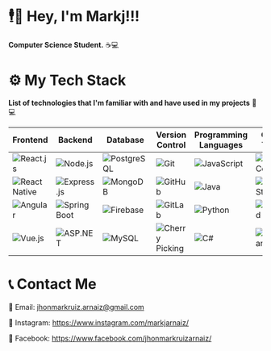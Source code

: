 # 🕴️💼 Hey, I'm Markj!!!

**Computer Science Student.** ☕💻

# ⚙️ My Tech Stack

**List of technologies that I'm familiar with and have used in my projects** 🚀💻

| **Frontend** | **Backend** | **Database** | **Version Control** | **Programming Languages** | **Other Tools** |
| ------------ | ----------- | ------------ | --------------------- | ------------------------ | ---------------- |
| ![React.js](https://img.shields.io/badge/Frontend-React.js-61DAFB?style=flat&logo=react&logoColor=white) | ![Node.js](https://img.shields.io/badge/Backend-Node.js-339933?style=flat&logo=node.js&logoColor=white) | ![PostgreSQL](https://img.shields.io/badge/Database-PostgreSQL-336791?style=flat&logo=postgresql&logoColor=white) | ![Git](https://img.shields.io/badge/VCS-Git-F05032?style=flat&logo=git&logoColor=white) | ![JavaScript](https://img.shields.io/badge/Programming-JavaScript-F7DF1E?style=flat&logo=javascript&logoColor=white) | ![VS Code](https://img.shields.io/badge/Tool-VS_Code-007ACC?style=flat&logo=visual-studio-code&logoColor=white) |
| ![React Native](https://img.shields.io/badge/Frontend-React_Native-61DAFB?style=flat&logo=react&logoColor=white) | ![Express.js](https://img.shields.io/badge/Backend-Express.js-000000?style=flat&logo=express&logoColor=white) | ![MongoDB](https://img.shields.io/badge/Database-MongoDB-47A248?style=flat&logo=mongodb&logoColor=white)  | ![GitHub](https://img.shields.io/badge/VCS-GitHub-181717?style=flat&logo=github&logoColor=white) | ![Java](https://img.shields.io/badge/Programming-Java-007396?style=flat&logo=java&logoColor=white) |![Visual Studio](https://img.shields.io/badge/Tool-Visual_Studio-5C2D91?style=flat&logo=visual-studio&logoColor=white) |
| ![Angular](https://img.shields.io/badge/Frontend-Angular-DD0031?style=flat&logo=angular&logoColor=white) | ![Spring Boot](https://img.shields.io/badge/Backend-Spring_Boot-6DB33F?style=flat&logo=spring&logoColor=white) | ![Firebase](https://img.shields.io/badge/Database-Firebase-FFCA28?style=flat&logo=firebase&logoColor=white) | ![GitLab](https://img.shields.io/badge/VCS-GitLab-FCA121?style=flat&logo=gitlab&logoColor=white) | ![Python](https://img.shields.io/badge/Programming-Python-3776AB?style=flat&logo=python&logoColor=white) | ![Android Studio](https://img.shields.io/badge/Tool-Android_Studio-3DDC84?style=flat&logo=android-studio&logoColor=white) |
| ![Vue.js](https://img.shields.io/badge/Frontend-Vue.js-4FC08D?style=flat&logo=vue.js&logoColor=white) | ![ASP.NET](https://img.shields.io/badge/Backend-ASP.NET-512BD4?style=flat&logo=.net&logoColor=white) | ![MySQL](https://img.shields.io/badge/Database-MySQL-4479A1?style=flat&logo=mysql&logoColor=white) | ![Cherry Picking](https://img.shields.io/badge/VCS-Cherry_Picker-FF5733?style=flat&logo=git&logoColor=white) | ![C#](https://img.shields.io/badge/Programming-C%23-239120?style=flat&logo=c-sharp&logoColor=white) | ![Postman](https://img.shields.io/badge/Tool-Postman-FF6C37?style=flat&logo=postman&logoColor=white) |


# 📞 Contact Me

📧 Email: jhonmarkruiz.arnaiz@gmail.com

📱 Instagram: https://www.instagram.com/markjarnaiz/

📘 Facebook: https://www.facebook.com/jhonmarkruizarnaiz/

